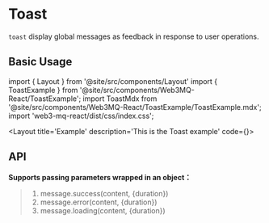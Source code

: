 # Toast
`toast` display global messages as feedback in response to user operations.

## Basic Usage

import { Layout } from '@site/src/components/Layout'
import { ToastExample } from '@site/src/components/Web3MQ-React/ToastExample';
import ToastMdx from '@site/src/components/Web3MQ-React/ToastExample/ToastExample.mdx';
import 'web3-mq-react/dist/css/index.css';

<Layout
title='Example'
description='This is the Toast example'
code={<ToastMdx />}>
<ToastExample />
</Layout>

## API

**Supports passing parameters wrapped in an object：**

> 1. message.success(content, {duration})
> 2. message.error(content, {duration})
> 3. message.loading(content, {duration})
